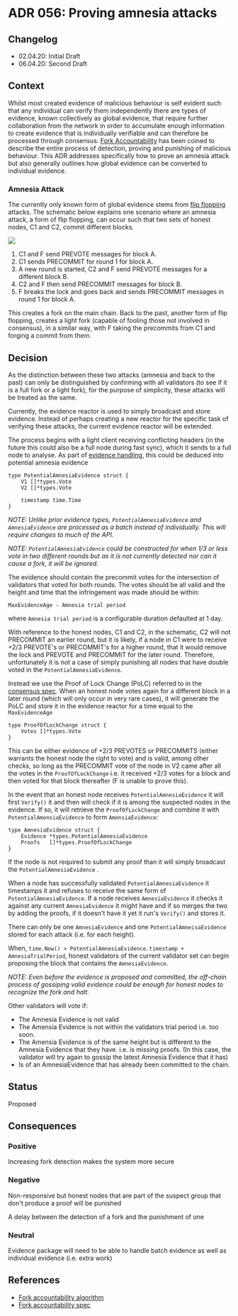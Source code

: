 # ADR 056: Proving amnesia attacks

## Changelog

- 02.04.20: Initial Draft
- 06.04.20: Second Draft

## Context

Whilst most created evidence of malicious behaviour is self evident such that any individual can verify them independently there are types of evidence, known collectively as global evidence, that require further collaboration from the network in order to accumulate enough information to create evidence that is individually verifiable and can therefore be processed through consensus. [Fork Accountability](https://github.com/tendermint/spec/blob/master/spec/consensus/light-client/accountability.md) has been coined to describe the entire process of detection, proving and punishing of malicious behaviour. This ADR addresses specifically how to prove an amnesia attack but also generally outlines how global evidence can be converted to individual evidence.

### Amnesia Attack

The currently only known form of global evidence stems from [flip flopping](https://github.com/tendermint/spec/blob/master/spec/consensus/light-client/accountability.md#flip-flopping) attacks. The schematic below explains one scenario where an amnesia attack, a form of flip flopping, can occur such that two sets of honest nodes, C1 and C2, commit different blocks.

![](../imgs/tm-amnesia-attack.png)

1. C1 and F send PREVOTE messages for block A.
2. C1 sends PRECOMMIT for round 1 for block A.
3. A new round is started, C2 and F send PREVOTE messages for a different block B.
4. C2 and F then send PRECOMMIT messages for block B.
5. F breaks the lock and goes back and sends PRECOMMIT messages in round 1 for block A.


This creates a fork on the main chain.  Back to the past, another form of flip flopping, creates a light fork (capable of fooling those not involved in consensus), in a similar way, with F taking the precommits from C1 and forging a commit from them.

## Decision

As the distinction between these two attacks (amnesia and back to the past) can only be distinguished by confirming with all validators (to see if it is a full fork or a light fork), for the purpose of simplicity, these attacks will be treated as the same.

Currently, the evidence reactor is used to simply broadcast and store evidence. Instead of perhaps creating a new reactor for the specific task of verifying these attacks, the current evidence reactor will be extended.

The process begins with a light client receiving conflicting headers (in the future this could also be a full node during fast sync), which it sends to a full node to analyse. As part of [evidence handling](https://github.com/dbchaincloud/tendermint/blob/master/docs/architecture/adr-047-handling-evidence-from-light-client.md), this could be deduced into potential amnesia evidence

```golang
type PotentialAmnesiaEvidence struct {
	V1 []*types.Vote
	V2 []*types.Vote

	timestamp time.Time
}
```

*NOTE: Unlike prior evidence types, `PotentialAmnesiaEvidence` and `AmnesiaEvidence` are processed as a batch instead
 of individually. This will require changes to much of the API.*

 *NOTE: `PotentialAmnesiaEvidence` could be constructed for when 1/3 or less vote in two different rounds but as it is not currently detected nor can it cause a fork, it will be ignored.*

The evidence should contain the precommit votes for the intersection of validators that voted for both rounds. The votes should be all valid and the height and time that the infringement was made should be within:

`MaxEvidenceAge - Amnesia trial period`

where `Amnesia trial period` is a configurable duration defaulted at 1 day.

With reference to the honest nodes, C1 and C2, in the schematic, C2 will not PRECOMMIT an earlier round, but it is likely, if a node in C1 were to receive +2/3 PREVOTE's or PRECOMMIT's for a higher round, that it would remove the lock and PREVOTE and PRECOMMIT for the later round. Therefore, unfortunately it is not a case of simply punishing all nodes that have double voted in the `PotentialAmnesiaEvidence`.

Instead we use the Proof of Lock Change (PoLC) referred to in the [consensus spec](https://github.com/tendermint/spec/blob/master/spec/consensus/consensus.md#terms). When an honest node votes again for a different block in a later round
(which will only occur in very rare cases), it will generate the PoLC and store it in the evidence reactor for a time equal to the `MaxEvidenceAge`

```golang
type ProofOfLockChange struct {
	Votes []*types.Vote
}
```

This can be either evidence of +2/3 PREVOTES or PRECOMMITS (either warrants the honest node the right to vote) and is valid, among other checks, so long as the PRECOMMIT vote of the node in V2 came after all the votes in the `ProofOfLockChange` i.e. it received +2/3 votes for a block and then voted for that block thereafter (F is unable to prove this).

In the event that an honest node receives `PotentialAmnesiaEvidence` it will first `Verify()` it and then will check if it is among the suspected nodes in the evidence. If so, it will retrieve the `ProofOfLockChange` and combine it with `PotentialAmensiaEvidence` to form `AmensiaEvidence`:

```golang
type AmnesiaEvidence struct {
	Evidence *types.PotentialAmnesiaEvidence
	Proofs	 []*types.ProofOfLockChange
}
```

If the node is not required to submit any proof than it will simply broadcast the `PotentialAmnesiaEvidence` .

When a node has successfully validated `PotentialAmnesiaEvidence` it timestamps it and refuses to receive the same form of `PotentialAmnesiaEvidence`. If a node receives `AmnesiaEvidence` it checks it against any current `AmnesiaEvidence` it might have and if so merges the two by adding the proofs, if it doesn't have it yet it run's `Verify()` and stores it.

There can only be one `AmnesiaEvidence` and one `PotentialAmneisaEvidence` stored for each attack (i.e. for each height).

When, `time.Now() > PotentialAmnesiaEvidence.timestamp + AmnesiaTrialPeriod`, honest validators of the current validator set can begin proposing the block that contains the `AmnesiaEvidence`.

*NOTE: Even before the evidence is proposed and committed, the off-chain process of gossiping valid evidence could be
 enough for honest nodes to recognize the fork and halt.*

Other validators will vote <nil> if:

- The Amnesia Evidence is not valid
- The Amensia Evidence is not within the validators trial period i.e. too soon.
- The Amensia Evidence is of the same height but is different to the Amnesia Evidence that they have. i.e. is missing proofs.
    (In this case, the validator will try again to gossip the latest Amnesia Evidence that it has)
- Is of an AmnesiaEvidence that has already been committed to the chain.


## Status

Proposed

## Consequences

### Positive

Increasing fork detection makes the system more secure

### Negative

Non-responsive but honest nodes that are part of the suspect group that don't produce a proof will be punished

A delay between the detection of a fork and the punishment of one

### Neutral

Evidence package will need to be able to handle batch evidence as well as individual evidence (i.e. extra work)

## References

- [Fork accountability algorithm](https://docs.google.com/document/d/11ZhMsCj3y7zIZz4udO9l25xqb0kl7gmWqNpGVRzOeyY/edit)
- [Fork accountability spec](https://github.com/tendermint/spec/blob/master/spec/consensus/light-client/accountability.md)
